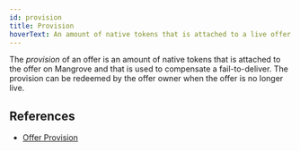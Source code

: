 ```yaml
---
id: provision
title: Provision
hoverText: An amount of native tokens that is attached to a live offer on Mangrove and that is used to compensate a fail-to-deliver.
---
```


The _provision_ of an offer is an amount of native tokens that is attached to the offer on Mangrove and that is used to compensate a fail-to-deliver. The provision can be redeemed by the offer owner when the offer is no longer live.

## References

* [Offer Provision](../contracts/technical-references/taking-and-making-offers/reactive-offer/offer-provision.md)
